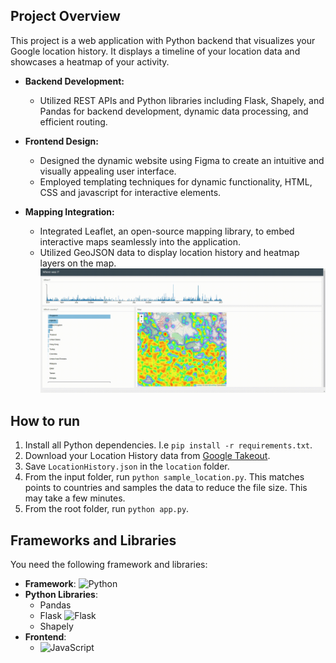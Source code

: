 ## Project Overview
This project is a web application with Python backend that visualizes your Google location history. It displays a timeline of your location data and showcases a heatmap of your activity.
- **Backend Development:**
  - Utilized REST APIs and Python libraries including Flask, Shapely, and Pandas for backend development, 
  dynamic data processing, and efficient routing.

- **Frontend Design:**
  - Designed the dynamic website using Figma to create an intuitive and visually appealing user interface.
  - Employed templating techniques for dynamic functionality, HTML, CSS and javascript for interactive elements.

- **Mapping Integration:**
  - Integrated Leaflet, an open-source mapping library, to embed interactive maps seamlessly into the application.
  - Utilized GeoJSON data to display location history and heatmap layers on the map.
![](demo.gif)

## How to run

1. Install all Python dependencies. I.e ```pip install -r requirements.txt```.
2. Download your Location History data from [Google Takeout](https://takeout.google.com/settings/takeout).
3. Save ```LocationHistory.json``` in the ```location``` folder.
4. From the input folder, run ```python sample_location.py```. This matches points to countries and
samples the data to reduce the file size. This may take a few minutes.
5. From the root folder, run ```python app.py```.

## Frameworks and Libraries

You need the following framework and libraries:

- **Framework**: ![Python](https://img.shields.io/badge/Python-3670A0?style=for-the-badge&logo=python&logoColor=ffdd54)
- **Python Libraries**:
  - Pandas
  - Flask ![Flask](https://img.shields.io/badge/Flask-000000?style=for-the-badge&logo=flask&logoColor=white)
  - Shapely
- **Frontend**:
  - ![JavaScript](https://img.shields.io/badge/JavaScript-F7DF1E?logo=JavaScript&logoColor=000&style=flat-square)

